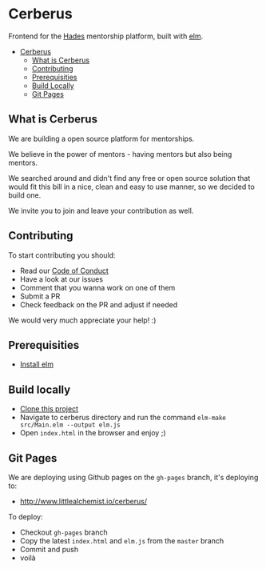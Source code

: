 # Cerberus

Frontend for the [Hades](https://github.com/lbighetti/hades/) mentorship platform, built with [elm](http://elm-lang.org/).

- [Cerberus](#cerberus)
	- [What is Cerberus](#what-is-cerberus)
	- [Contributing](#contributing)
	- [Prerequisities](#prerequisities)
	- [Build Locally](#build-locally)
	- [Git Pages](#git-pages)

## What is Cerberus

We are building a open source platform for mentorships.

We believe in the power of mentors - having mentors but also being mentors.

We searched around and didn't find any free or open source solution that would fit this bill in a nice, clean and easy to use manner, so we decided to build one.

We invite you to join and leave your contribution as well.

## Contributing

To start contributing you should:

* Read our [Code of Conduct](CODE_OF_CONDUCT.md)
* Have a look at our issues
* Comment that you wanna work on one of them
* Submit a PR
* Check feedback on the PR and adjust if needed

We would very much appreciate your help! :)

## Prerequisities

* [Install elm](https://guide.elm-lang.org/install.html)

## Build locally

* [Clone this project](https://github.com/lbighetti/cerberus)
* Navigate to cerberus directory and run the command `elm-make src/Main.elm --output elm.js`
* Open `index.html` in the browser and enjoy ;)

## Git Pages

We are deploying using Github pages on the `gh-pages` branch, it's deploying to:

* http://www.littlealchemist.io/cerberus/

To deploy:

* Checkout `gh-pages` branch
* Copy the latest `index.html` and `elm.js` from the `master` branch
* Commit and push
* voilà